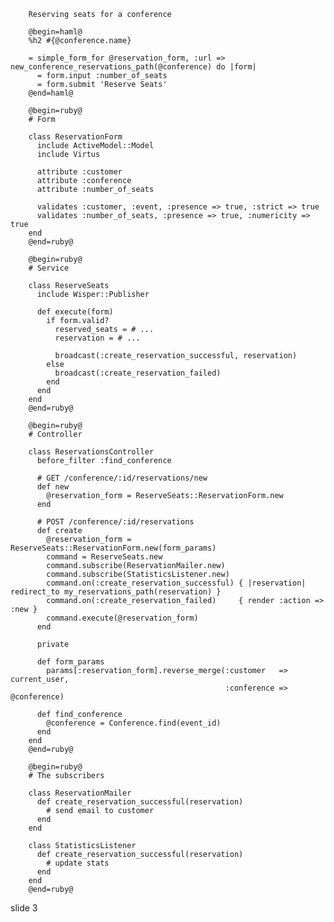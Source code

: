         Reserving seats for a conference

        @begin=haml@
        %h2 #{@conference.name}

        = simple_form_for @reservation_form, :url => new_conference_reservations_path(@conference) do |form|
          = form.input :number_of_seats
          = form.submit 'Reserve Seats'
        @end=haml@

        @begin=ruby@
        # Form

        class ReservationForm
          include ActiveModel::Model
          include Virtus

          attribute :customer
          attribute :conference
          attribute :number_of_seats

          validates :customer, :event, :presence => true, :strict => true
          validates :number_of_seats, :presence => true, :numericity => true
        end
        @end=ruby@

        @begin=ruby@
        # Service 

        class ReserveSeats
          include Wisper::Publisher

          def execute(form)
            if form.valid?
              reserved_seats = # ...
              reservation = # ...

              broadcast(:create_reservation_successful, reservation)
            else
              broadcast(:create_reservation_failed)
            end
          end
        end
        @end=ruby@

        @begin=ruby@
        # Controller

        class ReservationsController
          before_filter :find_conference

          # GET /conference/:id/reservations/new
          def new
            @reservation_form = ReserveSeats::ReservationForm.new
          end

          # POST /conference/:id/reservations
          def create
            @reservation_form = ReserveSeats::ReservationForm.new(form_params)
            command = ReserveSeats.new
            command.subscribe(ReservationMailer.new)
            command.subscribe(StatisticsListener.new)
            command.on(:create_reservation_successful) { |reservation| redirect_to my_reservations_path(reservation) }
            command.on(:create_reservation_failed)     { render :action => :new }
            command.execute(@reservation_form)
          end

          private

          def form_params
            params[:reservation_form].reverse_merge(:customer   => current_user,
                                                    :conference => @conference)

          def find_conference
            @conference = Conference.find(event_id)
          end
        end
        @end=ruby@

        @begin=ruby@
        # The subscribers

        class ReservationMailer
          def create_reservation_successful(reservation)
            # send email to customer
          end
        end

        class StatisticsListener
          def create_reservation_successful(reservation)
            # update stats
          end
        end
        @end=ruby@
















































































slide 3
